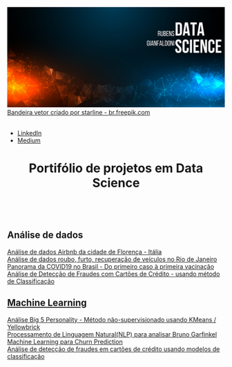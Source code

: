 <img src="banner github.png">
<a href='https://br.freepik.com/vetores/bandeira'>Bandeira vetor criado por starline - br.freepik.com</a>
<br>
<br>


* [LinkedIn](https://www.linkedin.com/in/rubensgianfaldoni/)
* [Medium](https://medium.com/@gianfaldoni)


<h1 align='center'>Portifólio de projetos em Data Science</p> <br>

## Análise de dados

<a href='https://bit.ly/32iAZXz'>Análise de dados Airbnb da cidade de Florença - Itália <br>
<a href='https://bit.ly/3pVs48t'>Análise de dados roubo, furto, recuperação de veículos no Rio de Janeiro <br>
<a href='https://bit.ly/3dyJ4gY'>Panorama da COVID19 no Brasil - Do primeiro caso à primeira vacinação <br>
<a href='https://bit.ly/2PJSrRS'>Análise de Detecção de Fraudes com Cartões de Crédito - usando método de Classificação <br>

## Machine Learning

<a href='https://bit.ly/3gNOyqq'>Análise Big 5 Personality - Método não-supervisionado usando KMeans / Yellowbrick <br>
<a href='https://bit.ly/3cT38dL'>Processamento de Linguagem Natural(NLP) para analisar Bruno Garfinkel <br>
<a href='https://bit.ly/3cb0pvC'>Machine Learning para Churn Prediction <br>
<a href='https://bit.ly/3g7fLST'>Análise de detecção de fraudes em cartões de crédito usando modelos de classificação <br>
